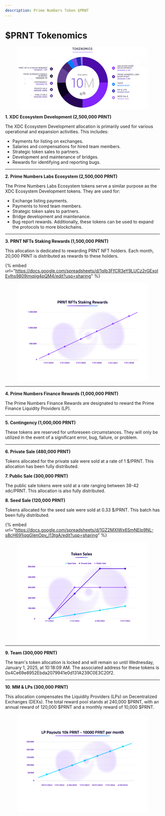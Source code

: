```yaml
---
description: Prime Numbers Token $PRNT
---
```


# $PRNT Tokenomics

<figure><img src="../.gitbook/assets/Captura de pantalla 2023-06-01 163701.png" alt=""><figcaption></figcaption></figure>

**1. XDC Ecosystem Development (2,500,000 PRNT)**

The XDC Ecosystem Development allocation is primarily used for various operational and expansion activities. This includes:

* Payments for listing on exchanges.
* Salaries and compensations for hired team members.
* Strategic token sales to partners.
* Development and maintenance of bridges.
* Rewards for identifying and reporting bugs.

***

**2. Prime Numbers Labs Ecosystem (2,500,000 PRNT)**

The Prime Numbers Labs Ecosystem tokens serve a similar purpose as the XDC Ecosystem Development tokens. They are used for:

* Exchange listing payments.
* Payments to hired team members.
* Strategic token sales to partners.
* Bridge development and maintenance.
* Bug report rewards. Additionally, these tokens can be used to expand the protocols to more blockchains.

***

**3. PRNT NFTs Staking Rewards (1,500,000 PRNT)**

This allocation is dedicated to rewarding PRNT NFT holders. Each month, 20,000 PRNT is distributed as rewards to these holders.

{% embed url="https://docs.google.com/spreadsheets/d/1qIb3FfCR3eY9LUCz2rGExolEvlhs9809jmqiig4pQM4/edit?usp=sharing" %}

<figure><img src="../.gitbook/assets/3.png" alt=""><figcaption></figcaption></figure>

***

**4. Prime Numbers Finance Rewards (1,000,000 PRNT)**

The Prime Numbers Finance Rewards are designated to reward the Prime Finance Liquidity Providers (LP).

***

**5. Contingency (1,000,000 PRNT)**

These tokens are reserved for unforeseen circumstances. They will only be utilized in the event of a significant error, bug, failure, or problem.

***

**6. Private Sale (480,000 PRNT)**

Tokens allocated for the private sale were sold at a rate of 1 $/PRNT. This allocation has been fully distributed.

**7. Public Sale (300,000 PRNT)**

The public sale tokens were sold at a rate ranging between 38-42 xdc/PRNT. This allocation is also fully distributed.

**8. Seed Sale (120,000 PRNT)**

Tokens allocated for the seed sale were sold at 0.33 $/PRNT. This batch has been fully distributed.

{% embed url="https://docs.google.com/spreadsheets/d/1GZ2MXIWx6SmNEIp9NL-s8cH691iqgGlenOpv_I13tgA/edit?usp=sharing" %}

<figure><img src="../.gitbook/assets/5.png" alt=""><figcaption></figcaption></figure>

***

**9. Team (300,000 PRNT)**

The team's token allocation is locked and will remain so until Wednesday, January 1, 2025, at 10:18:09 AM. The associated address for these tokens is 0x4Ce69e8952Ebda2079941e0d131A239C0E3C20f2.

***

**10. MM & LPs (300,000 PRNT)**

This allocation compensates the Liquidity Providers (LPs) on Decentralized Exchanges (DEXs). The total reward pool stands at 240,000 $PRNT, with an annual reward of 120,000 $PRNT and a monthly reward of 10,000 $PRNT.

<figure><img src="../.gitbook/assets/4.png" alt=""><figcaption></figcaption></figure>
